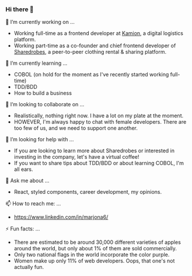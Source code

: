 ### Hi there 👋

<!--
**Marjona6/Marjona6** is a ✨ _special_ ✨ repository because its `README.md` (this file) appears on your GitHub profile.

Here are some ideas to get you started:
-->

🔭 I’m currently working on ...
* Working full-time as a frontend developer at [Kamion](https://www.kamion.co), a digital logistics platform.
* Working part-time as a co-founder and chief frontend developer of [Sharedrobes](https://www.sharedrobes.com), a peer-to-peer clothing rental & sharing platform.

🌱 I’m currently learning ...
* COBOL (on hold for the moment as I've recently started working full-time)
* TDD/BDD
* How to build a business

👯 I’m looking to collaborate on ...
* Realistically, nothing right now. I have a lot on my plate at the moment.
* HOWEVER, I'm always happy to chat with female developers. There are too few of us, and we need to support one another.

🤔 I’m looking for help with ...
* If you are looking to learn more about Sharedrobes or interested in investing in the company, let's have a virtual coffee!
* If you want to share tips about TDD/BDD or about learning COBOL, I'm all ears.

💬 Ask me about ...
* React, styled components, career development, my opinions.

📫 How to reach me: ...
* https://www.linkedin.com/in/marjona6/

⚡ Fun facts: ...
* There are estimated to be around 30,000 different varieties of apples around the world, but only about 1% of them are sold commercially.
* Only two national flags in the world incorporate the color purple.
* Women make up only 11% of web developers. Oops, that one's not actually fun.
